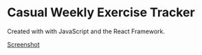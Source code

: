 # Casual Weekly Exercise Tracker

Created with with JavaScript and the React Framework.

[Screenshot](client/public/Screenshot.png)
